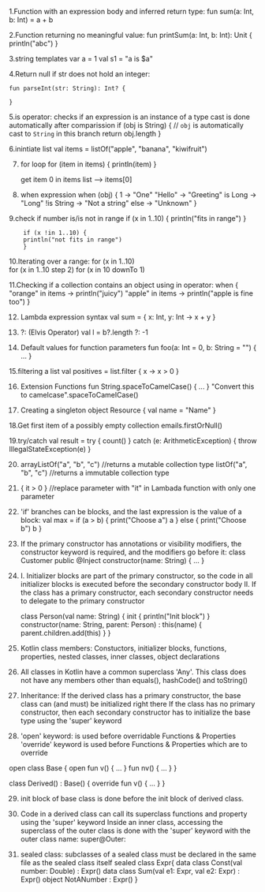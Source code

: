 1.Function with an expression body and inferred return type:
	fun sum(a: Int, b: Int) = a + b
	
2.Function returning no meaningful value:
	fun printSum(a: Int, b: Int): Unit {
    println("abc")
}

3.string templates
	var a = 1
	val s1 = "a is $a"

4.Return null if str does not hold an integer:

	fun parseInt(str: String): Int? {
	
	}
	
5.is operator: checks if an expression is an instance of a type	
cast is done automatically after comparission
	if (obj is String) {
        // `obj` is automatically cast to `String` in this branch
        return obj.length
    }
	
6.inintiate list
		val items = listOf("apple", "banana", "kiwifruit")

7. for loop
	for (item in items) {
     println(item)
	}
	
	get item 0 in items list --> items[0]
	
8. when expression
	 when (obj) {
        1          -> "One"
        "Hello"    -> "Greeting"
        is Long    -> "Long"
        !is String -> "Not a string"
        else       -> "Unknown"
    }
	
9.check if number is/is not in range 
		if (x in 1..10) {
		println("fits in range")
		}
		
		if (x !in 1..10) {
		println("not fits in range")
		}
		

10.Iterating over a range:
	for (x in 1..10)		
	for (x in 1..10 step 2)
	for (x in 10 downTo 1)
	
11.Checking if a collection contains an object using in operator:
	when {
    "orange" in items -> println("juicy")
    "apple" in items -> println("apple is fine too")
	}
	
12. Lambda expression syntax
	val sum = { x: Int, y: Int -> x + y }
	
13. ?: (Elvis Operator)
		val l = b?.length ?: -1
		
14. Default values for function parameters
	fun foo(a: Int = 0, b: String = "") { ... }
	
15.filtering a list
	val positives = list.filter { x -> x > 0 }
	
16. Extension Functions
	fun String.spaceToCamelCase() { ... }
	"Convert this to camelcase".spaceToCamelCase()
	
17. Creating a singleton
		object Resource {
		val name = "Name"
		}
		
18.Get first item of a possibly empty collection
	emails.firstOrNull()		
	
19.try/catch
	val result = try {
        count()
    } catch (e: ArithmeticException) {
        throw IllegalStateException(e)
    }	

20. arrayListOf("a", "b", "c") //returns a mutable collection type
    listOf("a", "b", "c") //returns a immutable collection type
    
21.  { it > 0 } //replace parameter with "it" in Lambada function with only one parameter    

22. 'if' branches can be blocks, and the last expression is the value of a block:
	val max = if (a > b) {
    		print("Choose a")
    		a
	} else {
    		print("Choose b")
    		b
	}

23. If the primary constructor has annotations or visibility modifiers, the constructor keyword is required, and the modifiers go before it:
	class Customer public @Inject constructor(name: String) { ... }
	
	
24. I. Initializer blocks are part of the primary constructor, so the code in all initializer blocks is executed before the secondary       constructor body
    II. If the class has a primary constructor, each secondary constructor needs to delegate to the primary constructor
    
	class Person(val name: String) {
		init {
        		println("Init block")
    		}
    		constructor(name: String, parent: Person) : this(name) {
        		parent.children.add(this)
    		}
	}

25. Kotlin class members: Constuctors, initializer blocks, functions, properties, nested classes, inner classes, object declarations

26. All classes in Kotlin have a common superclass 'Any'. This class does not have any members other than equals(), hashCode() and toString()

27. Inheritance:
     If the derived class has a primary constructor, the base class can (and must) be initialized right there
     If the class has no primary constructor, then each secondary constructor has to initialize the base type using the 'super' keyword

28. 'open' keyword: is used before overridable Functions & Properties
    'override' keyword is used before Functions & Properties which are to override
 
 open class Base {
    open fun v() { ... }
    fun nv() { ... }
}

class Derived() : Base() {
    override fun v() { ... }
}

29. init block of base class is done before the init block of derived class.

30. Code in a derived class can call its superclass functions and property using the 'super' keyword
    Inside an inner class, accessing the superclass of the outer class is done with the 'super' keyword with the outer class name: super@Outer:

31. sealed class: subclasses of a sealed class must be declared in the same file as the sealed class itself
	sealed class Expr{
	  data class Const(val number: Double) : Expr()
	  data class Sum(val e1: Expr, val e2: Expr) : Expr()
	  object NotANumber : Expr()
	  }
	


